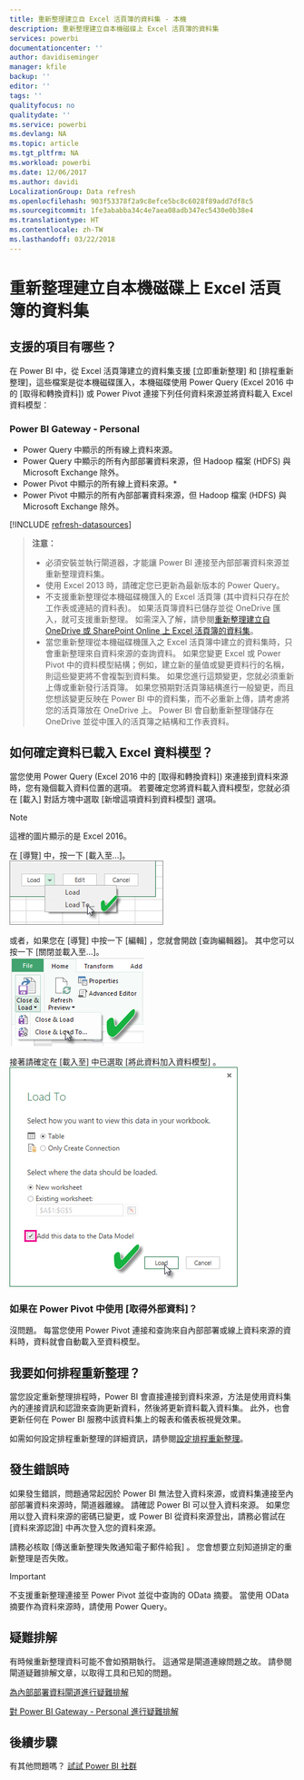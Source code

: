 ```yaml
---
title: 重新整理建立自 Excel 活頁簿的資料集 - 本機
description: 重新整理建立自本機磁碟上 Excel 活頁簿的資料集
services: powerbi
documentationcenter: ''
author: davidiseminger
manager: kfile
backup: ''
editor: ''
tags: ''
qualityfocus: no
qualitydate: ''
ms.service: powerbi
ms.devlang: NA
ms.topic: article
ms.tgt_pltfrm: NA
ms.workload: powerbi
ms.date: 12/06/2017
ms.author: davidi
LocalizationGroup: Data refresh
ms.openlocfilehash: 903f53378f2a9c8efce5bc8c6028f89add7df8c5
ms.sourcegitcommit: 1fe3ababba34c4e7aea08adb347ec5430e0b38e4
ms.translationtype: HT
ms.contentlocale: zh-TW
ms.lasthandoff: 03/22/2018
---
```

# <a name="refresh-a-dataset-created-from-an-excel-workbook-on-a-local-drive"></a>重新整理建立自本機磁碟上 Excel 活頁簿的資料集
## <a name="whats-supported"></a>支援的項目有哪些？
在 Power BI 中，從 Excel 活頁簿建立的資料集支援 [立即重新整理] 和 [排程重新整理]，這些檔案是從本機磁碟匯入，本機磁碟使用 Power Query (Excel 2016 中的 [取得和轉換資料]) 或 Power Pivot 連接下列任何資料來源並將資料載入 Excel 資料模型︰  

### <a name="power-bi-gateway---personal"></a>Power BI Gateway - Personal
* Power Query 中顯示的所有線上資料來源。
* Power Query 中顯示的所有內部部署資料來源，但 Hadoop 檔案 (HDFS) 與 Microsoft Exchange 除外。
* Power Pivot 中顯示的所有線上資料來源。\*
* Power Pivot 中顯示的所有內部部署資料來源，但 Hadoop 檔案 (HDFS) 與 Microsoft Exchange 除外。

<!-- Refresh Data sources-->
[!INCLUDE [refresh-datasources](./includes/refresh-datasources.md)]

> **注意：**  
> 
> * 必須安裝並執行閘道器，才能讓 Power BI 連接至內部部署資料來源並重新整理資料集。
> * 使用 Excel 2013 時，請確定您已更新為最新版本的 Power Query。
> * 不支援重新整理從本機磁碟機匯入的 Excel 活頁簿 (其中資料只存在於工作表或連結的資料表)。 如果活頁簿資料已儲存並從 OneDrive 匯入，就可支援重新整理。 如需深入了解，請參閱[重新整理建立自 OneDrive 或 SharePoint Online 上 Excel 活頁簿的資料集](refresh-excel-file-onedrive.md)。
> * 當您重新整理從本機磁碟機匯入之 Excel 活頁簿中建立的資料集時，只會重新整理來自資料來源的查詢資料。 如果您變更 Excel 或 Power Pivot 中的資料模型結構；例如，建立新的量值或變更資料行的名稱，則這些變更將不會複製到資料集。 如果您進行這類變更，您就必須重新上傳或重新發行活頁簿。 如果您預期對活頁簿結構進行一般變更，而且您想該變更反映在 Power BI 中的資料集，而不必重新上傳，請考慮將您的活頁簿放在 OneDrive 上。 Power BI 會自動重新整理儲存在 OneDrive 並從中匯入的活頁簿之結構和工作表資料。
> 
> 

## <a name="how-do-i-make-sure-data-is-loaded-to-the-excel-data-model"></a>如何確定資料已載入 Excel 資料模型？
當您使用 Power Query (Excel 2016 中的 [取得和轉換資料]) 來連接到資料來源時，您有幾個載入資料位置的選項。 若要確定您將資料載入資料模型，您就必須在 [載入]  對話方塊中選取 [新增這項資料到資料模型]  選項。

> [!NOTE]
> 這裡的圖片顯示的是 Excel 2016。
> 
> 

在 [導覽] 中，按一下 [載入至...]。  
    ![](media/refresh-excel-file-local-drive/refresh_loadtodm_1.png)

或者，如果您在 [導覽] 中按一下 [編輯]  ，您就會開啟 [查詢編輯器]。 其中您可以按一下 [關閉並載入至...]。  
    ![](media/refresh-excel-file-local-drive/refresh_loadtodm_2.png)

接著請確定在 [載入至] 中已選取 [將此資料加入資料模型] 。  
    ![](media/refresh-excel-file-local-drive/refresh_loadtodm_3.png)

### <a name="what-if-i-use-get-external-data-in-power-pivot"></a>如果在 Power Pivot 中使用 [取得外部資料]？
沒問題。 每當您使用 Power Pivot 連接和查詢來自內部部署或線上資料來源的資料時，資料就會自動載入至資料模型。

## <a name="how-do-i-schedule-refresh"></a>我要如何排程重新整理？
當您設定重新整理排程時，Power BI 會直接連接到資料來源，方法是使用資料集內的連接資訊和認證來查詢更新資料，然後將更新資料載入資料集。 此外，也會更新任何在 Power BI 服務中該資料集上的報表和儀表板視覺效果。

如需如何設定排程重新整理的詳細資訊，請參閱[設定排程重新整理](refresh-scheduled-refresh.md)。

## <a name="when-things-go-wrong"></a>發生錯誤時
如果發生錯誤，問題通常起因於 Power BI 無法登入資料來源，或資料集連接至內部部署資料來源時，閘道器離線。 請確認 Power BI 可以登入資料來源。 如果您用以登入資料來源的密碼已變更，或 Power BI 從資料來源登出，請務必嘗試在 [資料來源認證] 中再次登入您的資料來源。

請務必核取 [傳送重新整理失敗通知電子郵件給我] 。 您會想要立刻知道排定的重新整理是否失敗。

>[!IMPORTANT]
>不支援重新整理連接至 Power Pivot 並從中查詢的 OData 摘要。 當使用 OData 摘要作為資料來源時，請使用 Power Query。

## <a name="troubleshooting"></a>疑難排解
有時候重新整理資料可能不會如預期執行。 這通常是閘道連線問題之故。 請參閱閘道疑難排解文章，以取得工具和已知的問題。

[為內部部署資料閘道進行疑難排解](service-gateway-onprem-tshoot.md)

[對 Power BI Gateway - Personal 進行疑難排解](service-admin-troubleshooting-power-bi-personal-gateway.md)

## <a name="next-steps"></a>後續步驟
有其他問題嗎？ [試試 Power BI 社群](http://community.powerbi.com/)

